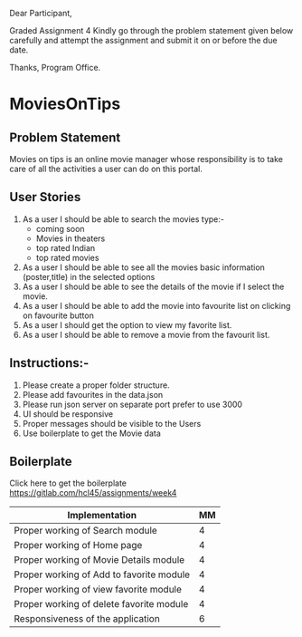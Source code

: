 Dear Participant,

Graded Assignment 4
Kindly go through the problem statement given below carefully and attempt the assignment and submit it on or before the due date.

Thanks,
Program Office.
# MoviesOnTips

## Problem Statement
Movies on tips is an online movie manager whose responsibility is to take care of all the activities a user can do on this portal. 

## User Stories
1. As a user I should be able to search the movies type:-
    - coming soon
    - Movies in theaters
    - top rated Indian
    - top rated movies
2. As a user I should be able to see all the movies basic information (poster,title) in the selected options
3. As a user I should be able to see the details of the movie if I select the movie.
4. As a user I should be able to add the movie into favourite list on clicking on favourite button
5. As a user I should get the option to view my favorite list.
6. As a user I should be able to remove a movie from the favourit list.

## Instructions:-
1. Please create a proper folder structure.
2. Please add favourites in the data.json
3. Please run json server on separate port prefer to use 3000
4. UI should be responsive
5. Proper messages should be visible to the Users 
6. Use boilerplate to get the Movie data

## Boilerplate

Click here to get the boilerplate
https://gitlab.com/hcl45/assignments/week4


| Implementation    | MM |
| ----------- | ----------- |
| Proper working of Search module     | 4      |
| Proper working of Home page   | 4        |
| Proper working of Movie Details module   | 4        |
| Proper working of Add to favorite module  | 4        |
| Proper working of view favorite module   | 4        |
| Proper working of delete favorite module  | 4        |
| Responsiveness of the application  | 6       |


 


